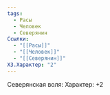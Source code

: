 ```yaml
---
tags:
  - Расы
  - Человек
  - Северянин
Ссылки:
  - "[[Расы]]"
  - "[[Человек]]"
  - "[[Северянин]]"
ХЗ.Характер: "2"
---
```

Северянская воля:
Характер: +2







